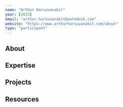 ```yaml
---
name: "Arthur Harsuvanakit"
year: [2025]
email: "arthur.harsuvanakit@autodesk.com"
website: "https://www.arthurharsuvanakit.com/about"
type: "participant"
---
```


## About 

## Expertise

## Projects

## Resources